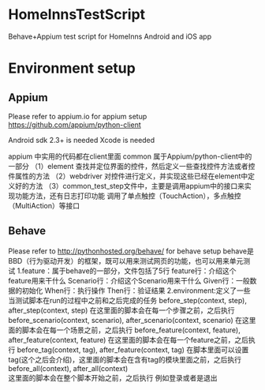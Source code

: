 # HomeInnsTestScript
Behave+Appium test script for HomeInns Android and iOS app

# Environment setup
## Appium 
Please refer to appium.io for appium setup
 https://github.com/appium/python-client

Android sdk 2.3+ is needed
Xcode is needed

appium 中实用的代码都在client里面
common 属于Appium/python-client中的一部分
（1）element
    查找并定位界面的控件，然后定义一些查找控件方法或者控件属性的方法
（2）webdriver
    对控件进行定义，并实现这些已经在element中定义好的方法
（3）common_test_step文件中，主要是调用appium中的接口来实现功能方法，还有日志打印功能
    调用了单点触控（TouchAction），多点触控（MultiAction）等接口


## Behave
Please refer to http://pythonhosted.org/behave/ for behave setup
behave是BBD（行为驱动开发）的框架，既可以用来测试网页的功能，也可以用来单元测试
1.feature：属于behave的一部分，文件包括了5行
    feature行：介绍这个feature用来干什么
    Scenario行：介绍这个Scenario用来干什么
    Given行：一般数据的初始化
    When行：执行操作
    Then行：验证结果
2.environment:定义了一些当测试脚本在run的过程中之前和之后完成的任务
    before_step(context, step), after_step(context, step)
    在这里面的脚本会在每一个步骤之前，之后执行
    before_scenario(context, scenario), after_scenario(context, scenario)
    在这里面的脚本会在每一个场景之前，之后执行
    before_feature(context, feature), after_feature(context, feature)
    在这里面的脚本会在每一个feature之前，之后执行
    before_tag(context, tag), after_feature(context, tag)
    在脚本里面可以设置tag(这个之后会介绍)，这里面的脚本会在含有tag的模块里面之前，之后执行
    before_all(context), after_all(context)   
    这里面的脚本会在整个脚本开始之前，之后执行 例如登录或者是退出
